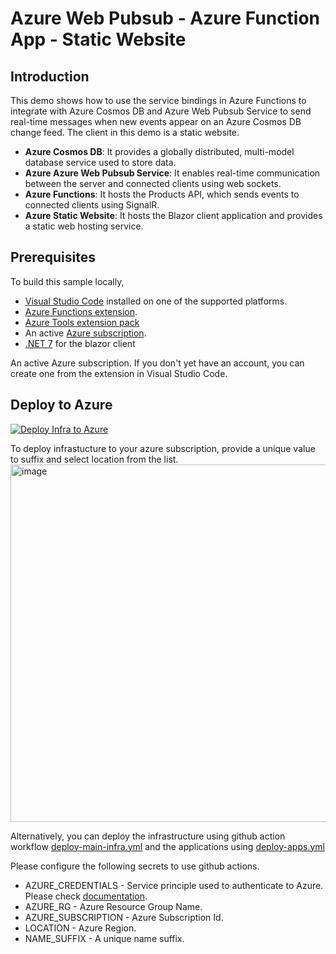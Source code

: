 # Azure Web Pubsub - Azure Function App - Static Website

## Introduction

This demo shows how to use the service bindings in Azure Functions to integrate with Azure Cosmos DB and Azure Web Pubsub  Service to send real-time messages when new events appear on an Azure Cosmos DB change feed. The client in this demo is a static website.

- **Azure Cosmos DB**: It provides a globally distributed, multi-model database service used to store data.
- **Azure Azure Web Pubsub  Service**: It enables real-time communication between the server and connected clients using web sockets.
- **Azure Functions**: It hosts the Products API, which sends events to connected clients using SignalR.
- **Azure Static Website**: It hosts the Blazor client application and provides a static web hosting service.


## Prerequisites

To build this sample locally,

 - [Visual Studio Code](https://code.visualstudio.com/) installed on one of the supported platforms.
 - [Azure Functions extension](https://marketplace.visualstudio.com/items?itemName=ms-azuretools.vscode-azurefunctions).
 - [Azure Tools extension pack](https://marketplace.visualstudio.com/items?itemName=ms-vscode.vscode-node-azure-pack)
 - An active [Azure subscription](https://learn.microsoft.com/en-us/azure/guides/developer/azure-developer-guide#understanding-accounts-subscriptions-and-billing).
 - [.NET 7](https://dotnet.microsoft.com/en-us/download/dotnet/7.0) for the blazor client

An active Azure subscription. If you don't yet have an account, you can create one from the extension in Visual Studio Code.

## Deploy to Azure

[![Deploy Infra to Azure](https://aka.ms/deploytoazurebutton)](https://portal.azure.com/#create/Microsoft.Template/uri/https%3A%2F%2Fraw.githubusercontent.com%2Fgrnisha%2Fsignalr-eventing-demo%2Fmain%2Fdeploy.json)

To deploy infrastucture to your azure subscription, provide a unique value to suffix and select location from the list.
<img width="572" alt="image" src="https://github.com/grnisha/signalr-eventing-demo/assets/11030157/ad5af185-efad-42dc-88e1-b9f29cb7eb0e">

Alternatively, you can deploy the infrastructure using github action workflow [deploy-main-infra.yml](https://raw.githubusercontent.com/grnisha/signalr-eventing-demo/main/.github/workflows/deploy-main-infra.yml) and the applications using [deploy-apps.yml](https://raw.githubusercontent.com/grnisha/signalr-eventing-demo/main/.github/workflows/deploy-apps.yml)

Please configure the following secrets to use github actions.
  - AZURE_CREDENTIALS - Service principle used to authenticate to Azure. Please check [documentation](https://learn.microsoft.com/en-us/azure/developer/github/connect-from-azure?tabs=azure-portal%2Cwindows#create-a-service-principal).
  - AZURE_RG - Azure Resource Group Name.
  - AZURE_SUBSCRIPTION - Azure Subscription Id.
  - LOCATION - Azure Region. 
  - NAME_SUFFIX - A unique name suffix.



